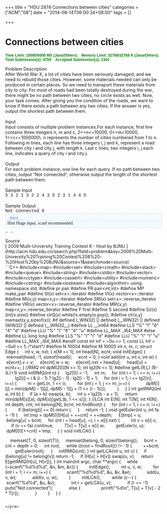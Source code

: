 +++
title = "HDU 2874 Connections between cities"
categories = ["ACM","08"]
date = "2014-08-14T06:00:34+08:00"
tags = []

+++


# Connections between cities

**<span style="font-family: Arial; font-size: 12px; font-weight: bold; color: green;">Time Limit: 10000/5000 MS (Java/Others)    Memory Limit: 32768/32768 K (Java/Others)
Total Submission(s): 4759    Accepted Submission(s): 1341
</span>**
<div class="panel_title" align="left">Problem Description</div>
<div class="panel_content">After World War X, a lot of cities have been seriously damaged, and we need to rebuild those cities. However, some materials needed can only be produced in certain places. So we need to transport these materials from city to city. For most of roads had been totally destroyed during the war, there might be no path between two cities, no circle exists as well.
Now, your task comes. After giving you the condition of the roads, we want to know if there exists a path between any two cities. If the answer is yes, output the shortest path between them.</div>
<!--more-->
<div class="panel_bottom"></div>
&nbsp;
<div class="panel_title" align="left">Input</div>
<div class="panel_content">Input consists of multiple problem instances.For each instance, first line contains three integers n, m and c, 2&lt;=n&lt;=10000, 0&lt;=m&lt;10000, 1&lt;=c&lt;=1000000\. n represents the number of cities numbered from 1 to n. Following m lines, each line has three integers i, j and k, represent a road between city i and city j, with length k. Last c lines, two integers i, j each line, indicates a query of city i and city j.</div>
<div class="panel_bottom"></div>
&nbsp;
<div class="panel_title" align="left">Output</div>
<div class="panel_content">For each problem instance, one line for each query. If no path between two cities, output “Not connected”, otherwise output the length of the shortest path between them.</div>
<div class="panel_bottom"></div>
&nbsp;
<div class="panel_title" align="left">Sample Input</div>
<div class="panel_content">
<div style="font-family: Courier New,Courier,monospace;">5 3 2 1 3 2 2 4 3 5 2 3 1 4 4 5</div>
</div>
<div class="panel_bottom"></div>
&nbsp;
<div class="panel_title" align="left">Sample Output</div>
<div class="panel_content">
<div style="font-family: Courier New,Courier,monospace;">Not connected 6
<div style="font-family: Times New Roman; font-size: 14px; background-color: f4fbff; border: #B7CBFF 1px dashed; padding: 6px;">
<div style="font-family: Arial; font-weight: bold; color: #7ca9ed; border-bottom: #B7CBFF 1px dashed;">_Hint_</div>
Hint Huge input, scanf recommended.</div>
_ _</div>
</div>
<div class="panel_bottom"></div>
&nbsp;
<div class="panel_title" align="left">Source</div>
<div class="panel_content">[ 2009 Multi-University Training Contest 8 - Host by BJNU ](http://acm.hdu.edu.cn/search.php?field=problem&amp;key=2009%20Multi-University%20Training%20Contest%208%20-%20Host%20by%20BJNU&amp;source=1&amp;searchmode=source)</div>
```C++
#include&lt;map&gt;
#include&lt;set&gt;
#include&lt;cmath&gt;
#include&lt;stack&gt;
#include&lt;queue&gt;
#include&lt;string&gt;
#include&lt;cstdio&gt;
#include&lt;vector&gt;
#include&lt;cctype&gt;
#include&lt;cassert&gt;
#include&lt;utility&gt;
#include&lt;numeric&gt;
#include&lt;cstring&gt;
#include&lt;iostream&gt;
#include&lt;algorithm&gt;
using namespace std;
#define pr pair
#define PR pair&lt;int,int&gt;
#define MP make_pair
#define SI(x) set&lt;x&gt;::iterator
#define VI(x) vector&lt;x&gt;::iterator
#define MI(x,y) map&lt;x,y&gt;::iterator
#define SRI(x) set&lt;x&gt;::reverse_iterator
#define VRI(x) vector&lt;x&gt;::reverse_iterator
#define MRI(x,y) map&lt;x,y&gt;::reverse_iterator
#define F first
#define S second
#define Sz(x) (int)x.size()
#define clrQ(x) while(!x.empty)x.pop();
#define clr(x,y) memset(x,y,sizeof(x));
#if defined (_WIN32) || defined (__WIN32) || defined (WIN32) || defined (__WIN32__)
#define LL __int64
#define LLS "%" "I" "6" "4" "d"
#define LLU "%" "I" "6" "4" "u"
#define LL_MAX _I64_MAX
#else
#define LL long long
#define LLS "%" "l" "l" "d"
#define LLU "%" "l" "l" "u"
#define LL_MAX _I64_MAX
#endif
const int inf = ~0u &gt;&gt; 1;
const LL lnf = ~0ull &gt;&gt; 1;
/*start*/
#define N 10004
#define M 10005
int n, m, c;
struct Edge {
    int v, w, nxt;
} e[M &lt;&lt; 1];
int head[N], ecnt;
void initEdge() {
    memset(head, -1, sizeof(head));
    ecnt = 0;
}
void add(int u, int v, int w) {
    e[ecnt].v = v;
    e[ecnt].w = w;
    e[ecnt].nxt = head[u];
    head[u] = ecnt++;
}
//RMQ
int dpM[20][N &lt;&lt; 1];
int lg2[N &lt;&lt; 1];
#define getL(R,L) (R-(L)+1)
void initRMQ(int n) {
    lg2[0] = -1;
    int m;
    for (int i = 1; i &lt;= n; i++)
        lg2[i] = i &amp; (i - 1) ? lg2[i - 1] : lg2[i - 1] + 1;
    for (int i = 1; i &lt;= lg2[n]; i++) {
        m = getL(n, 1 &lt;&lt; i);
        for (int j = 1; j &lt;= m; j++) {
            dpM[i][j] = min(dpM[i - 1][j], dpM[i - 1][j + (1 &lt;&lt; (i - 1))]);
        }
    }
}
int getRMQ(int a, int b) {
    if (a &gt; b) swap(a, b);
    int s = lg2[b - a + 1];
    return min(dpM[s][a], dpM[s][getL(b, 1 &lt;&lt; s)]);
}
//LCA
int E[N];
int T[N];
int H[N];
int depth, cnt;
int belong[N], bcnt;
int findRoot() {
    for (int i = 1; i &lt;= n; i++) {
        if (belong[i] == 0) return i;
    }
    return -1;
}
void getEuler(int u, int fa = -1) {
    int tmp = dpM[0][H[u] = ++cnt] = ++depth;
    E[tmp] = u;
    belong[u] = bcnt;
    for (int i = head[u]; ~i; i = e[i].nxt) {
        int v = e[i].v;
        if (v == fa) continue;
        T[v] = T[u] + e[i].w;
        getEuler(v, u);
        dpM[0][++cnt] = tmp;
    }
}
void initLCA() {

    memset(T, 0, sizeof(T));
    memset(belong, 0, sizeof(belong));
    bcnt = cnt = depth = 0;
    int root;
    while ((root = findRoot()) != -1) {
        ++bcnt;
        getEuler(root);
    }
    initRMQ(cnt);
}
int getLCA(int u, int v) {
    if (belong[u] != belong[v]) return -1;
    if (H[u] &gt; H[v]) swap(u, v);
    return E[getRMQ(H[u], H[v])];
}
int main(int argc, char **argv) {
    while (~scanf("%d%d%d", &amp;n, &amp;m, &amp;c)) {
        initEdge();
        int u, v, w;
        for (int i = 1; i &lt;= m; i++) {
            scanf("%d%d%d", &amp;u, &amp;v, &amp;w);
            add(u, v, w);
            add(v, u, w);
        }
        initLCA();
        while (c--) {
            scanf("%d%d", &amp;u, &amp;v);
            int r = getLCA(u, v);
            if (r == -1) puts("Not connected");
            else {
                printf("%d\n", T[u] + T[v] - 2 * T[r]);
            }
        }
    }
}
```

</pre>